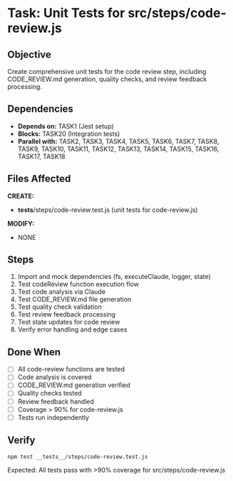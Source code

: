 # Task: Unit Tests for src/steps/code-review.js

## Objective
Create comprehensive unit tests for the code review step, including CODE_REVIEW.md generation, quality checks, and review feedback processing.

## Dependencies
- **Depends on:** TASK1 (Jest setup)
- **Blocks:** TASK20 (Integration tests)
- **Parallel with:** TASK2, TASK3, TASK4, TASK5, TASK6, TASK7, TASK8, TASK9, TASK10, TASK11, TASK12, TASK13, TASK14, TASK15, TASK16, TASK17, TASK18

## Files Affected
**CREATE:**
- __tests__/steps/code-review.test.js (unit tests for code-review.js)

**MODIFY:**
- NONE

## Steps
1. Import and mock dependencies (fs, executeClaude, logger, state)
2. Test codeReview function execution flow
3. Test code analysis via Claude
4. Test CODE_REVIEW.md file generation
5. Test quality check validation
6. Test review feedback processing
7. Test state updates for code review
8. Verify error handling and edge cases

## Done When
- [ ] All code-review functions are tested
- [ ] Code analysis is covered
- [ ] CODE_REVIEW.md generation verified
- [ ] Quality checks tested
- [ ] Review feedback handled
- [ ] Coverage > 90% for code-review.js
- [ ] Tests run independently

## Verify
```bash
npm test __tests__/steps/code-review.test.js
```
Expected: All tests pass with >90% coverage for src/steps/code-review.js
